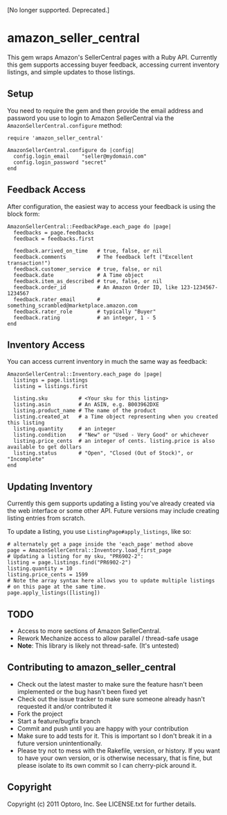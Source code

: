 [No longer supported.  Deprecated.]

# amazon\_seller\_central

This gem wraps Amazon's SellerCentral pages with a Ruby API.
Currently this gem supports accessing buyer feedback, accessing
current inventory listings, and simple updates to those listings.

## Setup

You need to require the gem and then provide the email address and
password you use to login to Amazon SellerCentral via the
`AmazonSellerCentral.configure` method:

    require 'amazon_seller_central'

    AmazonSellerCentral.configure do |config|
      config.login_email    "seller@mydomain.com"
      config.login_password "secret"
    end

## Feedback Access

After configuration, the easiest way to access your feedback is using
the block form:

    AmazonSellerCentral::FeedbackPage.each_page do |page|
      feedbacks = page.feedbacks
      feedback = feedbacks.first

      feedback.arrived_on_time   # true, false, or nil
      feedback.comments          # The feedback left ("Excellent transaction!")
      feedback.customer_service  # true, false, or nil
      feedback.date              # A Time object
      feedback.item_as_described # true, false, or nil
      feedback.order_id          # An Amazon Order ID, like 123-1234567-1234567
      feedback.rater_email       # something_scrambled@marketplace.amazon.com
      feedback.rater_role        # typically "Buyer"
      feedback.rating            # an integer, 1 - 5
    end

## Inventory Access

You can access current inventory in much the same way as feedback:

    AmazonSellerCentral::Inventory.each_page do |page|
      listings = page.listings
      listing = listings.first

      listing.sku          # <Your sku for this listing>
      listing.asin         # An ASIN, e.g. B003962DXE
      listing.product_name # The name of the product
      listing.created_at   # a Time object representing when you created this listing
      listing.quantity     # an integer
      listing.condition    # "New" or "Used - Very Good" or whichever
      listing.price_cents  # an integer of cents. listing.price is also available to get dollars
      listing.status       # "Open", "Closed (Out of Stock)", or "Incomplete"
    end

## Updating Inventory

Currently this gem supports updating a listing you've already created
via the web interface or some other API. Future versions may include
creating listing entries from scratch.

To update a listing, you use `ListingPage#apply_listings`, like so:

    # alternately get a page inside the 'each_page' method above
    page = AmazonSellerCentral::Inventory.load_first_page
    # Updating a listing for my sku, "PR6902-2":
    listing = page.listings.find("PR6902-2")
    listing.quantity = 10
    listing.price_cents = 1599
    # Note the array syntax here allows you to update multiple listings
    # on this page at the same time.
    page.apply_listings([listing])

## TODO

* Access to more sections of Amazon SellerCentral.
* Rework Mechanize access to allow parallel / thread-safe usage
* **Note**: This library is likely not thread-safe. (It's untested)

## Contributing to amazon\_seller\_central

* Check out the latest master to make sure the feature hasn't been implemented or the bug hasn't been fixed yet
* Check out the issue tracker to make sure someone already hasn't requested it and/or contributed it
* Fork the project
* Start a feature/bugfix branch
* Commit and push until you are happy with your contribution
* Make sure to add tests for it. This is important so I don't break it in a future version unintentionally.
* Please try not to mess with the Rakefile, version, or history. If you want to have your own version, or is otherwise necessary, that is fine, but please isolate to its own commit so I can cherry-pick around it.

## Copyright

Copyright (c) 2011 Optoro, Inc. See LICENSE.txt for
further details.
